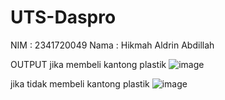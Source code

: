 # UTS-Daspro
NIM : 2341720049
Nama : Hikmah Aldrin Abdillah 

OUTPUT 
jika membeli kantong plastik
![image](https://github.com/hikmahabdillah/UTS-Daspro/assets/92002826/88c7d4ad-99f6-4c93-9a18-116c7c200534)

jika tidak membeli kantong plastik 
![image](https://github.com/hikmahabdillah/UTS-Daspro/assets/92002826/662ca01a-a1e0-4f86-b13b-0ead0fd482df)
